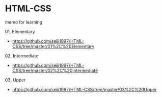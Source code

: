# HTML-CSS
memo for learning<br>

01, Elementary<br>
- https://github.com/seiji1997/HTML-CSS/tree/master/01%2C%20Elementary<br>

02, Intermediate<br>
- https://github.com/seiji1997/HTML-CSS/tree/master/02%2C%20Intermediate<br>

03, Upper<br>
- https://github.com/seiji1997/HTML-CSS/tree/master/03%2C%20Upper<br>

